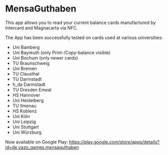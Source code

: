 MensaGuthaben
=============

This app allows you to read your current balance cards manufactured by Intercard and Magnacarta via NFC. 

The App has been successfully tested on cards used at various universities:

* Uni Bamberg
* Uni Bayreuth (only Print-/Copy-balance visible)
* Uni Bochum (only newer cards)
* TU Braunschweig
* Uni Bremen
* TU Clausthal
* TU Darmstadt
* h_da Darmstadt
* TU Dresden Emeal
* HS Hannover
* Uni Heidelberg
* TU Ilmenau
* HS Koblenz
* Uni Köln
* Uni Leipzig
* Uni Stuttgart
* Uni Würzburg

Now available on Google Play: https://play.google.com/store/apps/details?id=de.yazo_games.mensaguthaben
